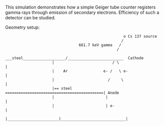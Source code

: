 This simulation demonstrates how a simple Geiger tube counter registers gamma rays through emission of
secondary electrons. Efficiency of such a detector can be studied.


Geometry setup:

```
                                                     o Cs 137 source
                                                    /
                                 661.7 keV gamma   / 
                                                  /
                      ___steel___________________/_________________________  Cathode
                     |                          / \                        |
                     |    Ar                e- /   \ e-                    |
                     |                        /     \                      |
                     |== steel ============================================| Anode
                     |                       |                             |
                     |                       | e-                          |
                     |_______________________|_____________________________|
```